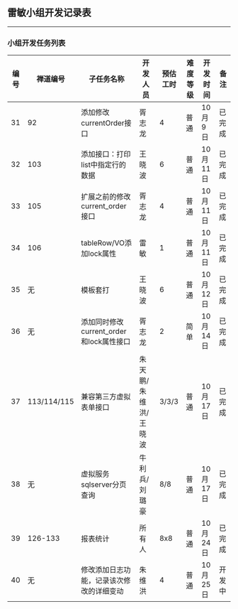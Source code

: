 ## 雷敏小组开发记录表
--- 

### 小组开发任务列表
编号|禅道编号|子任务名称|开发人员|预估工时|难度等级|开发时间|备注
---|---|---|---|---|---|---|---
31|92|添加修改currentOrder接口|胥志龙|4|普通|10月9日|已完成
32|103|添加接口：打印list中指定行的数据|王晓波|6|普通|10月11日|已完成
33|105|扩展之前的修改current_order接口|胥志龙|4|普通|10月11日|已完成
34|106|tableRow/VO添加lock属性|雷敏|1|普通|10月11日|已完成
35|无|模板套打|王晓波|6|普通|10月12日|已完成
36|无|添加同时修改current_order和lock属性接口|胥志龙|2|简单|10月14日|已完成
37|113/114/115|兼容第三方虚拟表单接口|朱天鹏/朱维洪/王晓波|3/3/3|普通|10月17日|已完成
38|无|虚拟服务sqlserver分页查询|牛利兵/刘璐豪|8/8|普通|10月17日|已完成
39|126-133|报表统计|所有人|8x8|普通|10月24日|已完成
40|无|修改添加日志功能，记录该次修改的详细变动|朱维洪|4|普通|10月25日|开发中 



